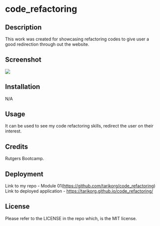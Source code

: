 # code_refactoring

## Description

This work was created for showcasing refactoring codes to give user a good redirection through out the website.

## Screenshot
 <image src="./assets/images/website-view2.png">

## Installation

N/A

## Usage

It can be used to see my code refactoring skills, redirect the user on their interest.

## Credits

Rutgers Bootcamp.

## Deployment
Link to my repo - Module 01(https://github.com/tarikorg/code_refactoring)
Link to deployed application - https://tarikorg.github.io/code_refactoring/

## License

Please refer to the LICENSE in the repo which, is the MIT license.